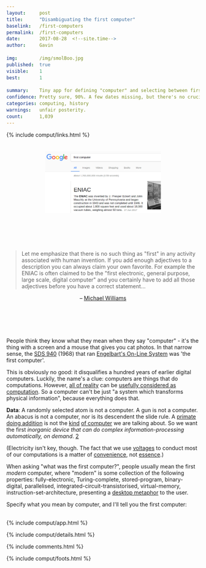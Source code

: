 ```yaml
---
layout:     post
title:      "Disambiguating the first computer"
baselink:   /first-computers
permalink:  /first-computers
date:       2017-08-28  <!--site.time-->
author:     Gavin

img:        /img/smolBoo.jpg
published:	true
visible: 	1
best:		1

summary:    Tiny app for defining "computer" and selecting between first computers.
confidence:	Pretty sure, 90%. A few dates missing, but there's no crucial overlaps AFAIK.
categories: computing, history
warnings:	unfair posterity.
count:		1,039
---
```


{%	include comput/links.html	%} 



<center>
	<img src="/img/boo.png" width="60%" height="60%" style="padding-bottom:80px;padding-top:20px">
</center>


> Let me emphasize that there is no such thing as "first" in any activity associated with human invention. If you add enough adjectives to a description you can always claim your own favorite. For example the ENIAC is often claimed to be the "first electronic, general purpose, large scale, digital computer" and you certainly have to add all those adjectives before you have a correct statement... 

<center style="padding-bottom:80px">– <a href="{{williams}}">Michael Williams</a></center>


People think they know what they mean when they say "computer" - it's the thing with a screen and a mouse that gives you cat photos. In that narrow sense, the <a href="{{SDS}}">SDS 940</a> (1968) that ran <a href="{{NLS}}">Engelbart's On-Line System</a> was 'the first computer'.

This is obviously no good: it disqualifies a hundred years of earlier digital computers. Luckily, the name's a clue: computers are things that do computations. However, <a href="{{Digit}}">all of reality</a> can be <a href="{{Aaronson}}">usefully considered as computation</a>. So a computer can't be just "a system which transforms physical information", because everything does that. 

<b>Data</b>: A randomly selected atom is not a computer. A gun is not a computer. An abacus is not a computer, nor is its descendent the slide rule. A <a href="{{Monkey}}">primate doing addition</a> is not the <a href="{{wet}}">kind</a> <a href="{{homin}}">of computer</a> we are talking about. So we want the first <i>inorganic device that can do complex information-processing automatically, on demand</i>. <a href="#fn:2" id="fnref:2">2</a> 

(Electricity isn't key, though. The fact that we use <a href="{{volt}}">voltages</a> to conduct most of our computations is a matter of <a href="{{flow}}">convenience</a>, not <a href="{{xkcd}}">essence</a>.)

When asking "what was the first computer?", people usually mean the first <i>modern</i> computer, where "modern" is some collection of the following properties: fully-electronic, Turing-complete, stored-program, binary-digital, parallelised, integrated-circuit-transistorised, virtual-memory, instruction-set-architecture, presenting a <a href="{{metaphor}}">desktop metaphor</a> to the user.

Specify what you mean by computer, and I'll tell you the first computer:
<br><br>

{%	include comput/app.html		%}

{%	include comput/details.html 	%}

{%  include comments.html 	%}

{%  include comput/foots.html %}

